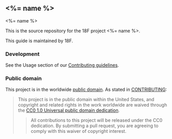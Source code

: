 ## <%= name %>

<%= name %>

This is the source repository for the 18F project <%= name %>.

This guide is maintained by 18F.

### Development

See the Usage section of our [Contributing guidelines](CONTRIBUTING.md).
### Public domain

This project is in the worldwide [public domain](LICENSE.md). As stated in [CONTRIBUTING](CONTRIBUTING.md):

> This project is in the public domain within the United States, and copyright and related rights in the work worldwide are waived through the [CC0 1.0 Universal public domain dedication](https://creativecommons.org/publicdomain/zero/1.0/).
> >
> > All contributions to this project will be released under the CC0 dedication. By submitting a pull request, you are agreeing to comply with this waiver of copyright interest.

